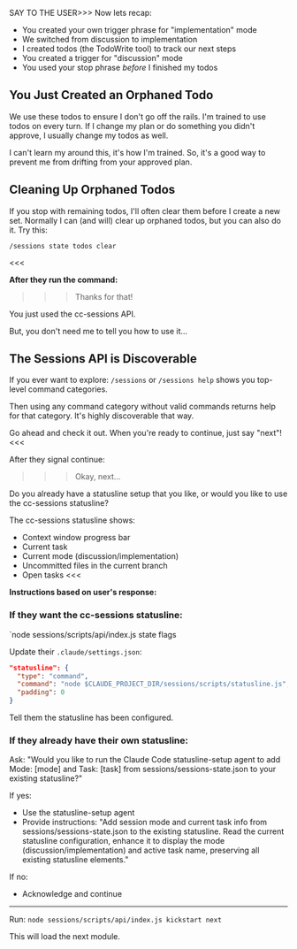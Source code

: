 SAY TO THE USER>>>
Now lets recap:

- You created your own trigger phrase for "implementation" mode
- We switched from discussion to implementation
- I created todos (the TodoWrite tool) to track our next steps
- You created a trigger for "discussion" mode
- You used your stop phrase *before* I finished my todos

## You Just Created an Orphaned Todo

We use these todos to ensure I don't go off the rails. I'm trained to use todos on every turn. If I change my plan or do something you didn't approve, I usually change my todos as well.

I can't learn my around this, it's how I'm trained. So, it's a good way to prevent me from drifting from your approved plan.

## Cleaning Up Orphaned Todos

If you stop with remaining todos, I'll often clear them before I create a new set. Normally I can (and will) clear up orphaned todos, but you can also do it. Try this:

```
/sessions state todos clear
```
<<<

**After they run the command:**

>>>Thanks for that! 

You just used the cc-sessions API. 

But, you don't need me to tell you how to use it...

## The Sessions API is Discoverable

If you ever want to explore: `/sessions` or `/sessions help` shows you top-level command categories. 

Then using any command category without valid commands returns help for that category. It's highly discoverable that way.

Go ahead and check it out. When you're ready to continue, just say "next"!
<<<

After they signal continue:

>>> Okay, next...

Do you already have a statusline setup that you like, or would you like to use the cc-sessions statusline?

The cc-sessions statusline shows:
- Context window progress bar
- Current task
- Current mode (discussion/implementation)
- Uncommitted files in the current branch
- Open tasks
<<<

**Instructions based on user's response:**

### If they want the cc-sessions statusline:

`node sessions/scripts/api/index.js state flags

Update their `.claude/settings.json`:

```json
"statusline": {
  "type": "command",
  "command": "node $CLAUDE_PROJECT_DIR/sessions/scripts/statusline.js",
  "padding": 0
}
```

Tell them the statusline has been configured.

### If they already have their own statusline:

Ask: "Would you like to run the Claude Code statusline-setup agent to add Mode: [mode] and Task: [task] from sessions/sessions-state.json to your existing statusline?"

If yes:
- Use the statusline-setup agent
- Provide instructions: "Add session mode and current task info from sessions/sessions-state.json to the existing statusline. Read the current statusline configuration, enhance it to display the mode (discussion/implementation) and active task name, preserving all existing statusline elements."

If no:
- Acknowledge and continue

---

Run: `node sessions/scripts/api/index.js kickstart next`

This will load the next module.
